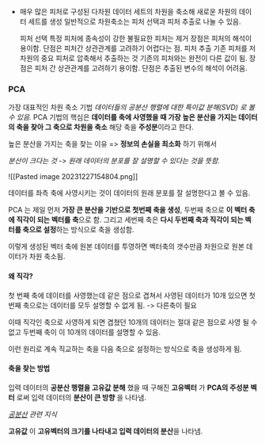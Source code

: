 * 매우 많은 피처로 구성된 다차원 데이터 세트의 차원을 축소해 새로운 차원의 데이터 세트를 생성
	일반적으로 차원축소는 피처 선택과 피처 추출로 나눌 수 있음.
	
	피처 선택
		특정 피처에 종속성이 강한 불필요한 피처는 제거
		장점은 피처의 해석이 용이함.
		단점은 피처간 상관관계를 고려하기 어렵다는 점.
	피처 추출
		기존 피처를 저차원의 중요 피처로 압축해서 추출하는 것
		기존의 피처와는 완전이 다른 값이 됨.
		장점은 피처 간 상관관계를 고려하기 용이함.
		단점은 추출된 변수의 해석이 어려움.


### PCA
가장 대표적인 차원 축소 기법
_데이터들의 공분산 행렬에 대한 특이값 분해(SVD) 로 볼 수 있음._
PCA 기법의 핵심은 **데이터를 축에 사영했을 때 가장 높은 분산을 가지는 데이터의 축을 찾아 그 축으로 차원을 축소**  해당 축을 **주성분**이라고 한다.

높은 분산을 가지는 축을 찾는 이유 => **정보의 손실을 최소화** 하기 위해서

_분산이 크다는 것 -> 원래 데이터의 분포를 잘 설명할 수 있다는 것을 뜻함._

![[Pasted image 20231227154804.png]]

데이터를 좌측 축에 사영시키는 것이 데이터의 원래 분포를 잘 설명한다고 볼 수 있음.

PCA 는 제일 먼저 **가장 큰 분산을 기반으로 첫번째 축을 생성**, 두번째 축으로 **이 벡터 축에 직각이 되는 벡터를 축**으로 함. 그리고 세번째 축은 **다시 두번째 축과 직각이 되는 벡터를 축으로 설정**하는 방식으로 축을 생성함.

이렇게 생성된 벡터 축에 원본 데이터를 투영하면 벡터축의 갯수만큼 차원으로 원본 데이터가 차원 축소됨.

#### 왜 직각?
첫 번째 축에 데이터를 사영했는데 같은 점으로 겹쳐서 사영된 데이터가 10개 있으면 첫번째 축으로는 데이터를 모두 설명할 수 없게 됨. -> 다른축이 필요

이때 직각인 축으로 사영하게 되면 겹쳤던 10개의 데이터는 절대 같은 점으로 사영 될 수 없고 두번째 축이 이 10개의 데이터를 설명할 수 있음.

이런 원리로 계속 직교하는 축을 다음 축으로 설정하는 방식으로 축을 생성하게 됨.


#### 축을 찾는 방법
입력 데이터의 **공분산 행렬을 고유값 분해** 했을 때 구해진 **고유벡터** 가 **PCA의 주성분 벡터** 로써 입력 데이터의 **분산이 큰 방향** 을 나타냄.

_[공분산](https://kh-mo.github.io/notation/2021/01/02/covariance/) 관련 지식_

**고유값** 이 **고유벡터의 크기를 나타내고 입력 데이터의 분산**을 나타냄.